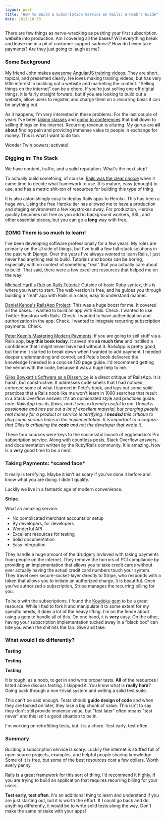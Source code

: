 ```yaml
---
layout: post
title: "How to Build a Subscription Service on Rails: A Noob's Guide"
date: 2013-10-30
---
```


There are few things as nerve-wracking as pushing your first subscription
website into production. Am I covering all the bases? Will everything break and
leave me in a pit of customer support sadness? How do I even take payments? Are
they just going to laugh at me?

### Some Background

My friend John makes [awesome AngularJS training videos](http://egghead.io). They are short, topical, and
presented clearly. He loves making training videos, but has very little interest
in building out a website and marketing the content. "Selling things on the
internet" can be a chore. If you're just selling one off digital things, it is
fairly straight forward, but if you are looking to build out a website, allow
users to register, and charge them on a recurring basis it can be anything but.

As it happens, I'm very interested in these problems. For the last couple of
years I've been [taking
classes](http://www.joelhooks.com/blog/2013/06/07/what-i-learned-from-brennan-dunns-consultancy-masterclass-w-slash-sketchnotes/)
and [going to
conferences](http://www.joelhooks.com/blog/2013/06/06/my-sketchnotes-and-thoughts-from-baconbizconf-2013/)
that boil down to selling things on the internet. Recurring revenue is alluring.
My gurus are **all about** finding pain and providing immense value to people in
exchange for money. This is what I want to do too.

Wonder Twin powers; activate!

### Digging in: The Stack

We have content, traffic, and a solid reputation. What's the next step?

To actually build something, of course. [Rails was the clear
choice](http://www.joelhooks.com/blog/2013/09/15/why-i-built-an-angularjs-training-site-on-rails/)
when it came time to decide what framework to use. It is mature, easy (enough)
to use, and has a metric shit-ton of resources for building this type of thing.

It is also astonishingly easy to deploy Rails apps to Heroku. This has been a
huge win. Using the free Heroku tier has allowed me to have a production and
staging environment a few keystrokes away. For production, Heroku quickly becomes not free as you add in background workers, SSL, and other essential pieces, but you can go a **long** way with free.

### ZOMG There is so much to learn!

I've been developing software professionally for a few years. My roles are
primarily on the UI side of things, but I've built a few full-stack solutions in
the past with Django. Over the years I've always _wanted_ to learn Rails, I just
never had anything real to build. Tutorials and books can be boring, especially
with no context of something "real" that you actually care about to build. That
said, there were a few excellent resources that helped me on the way:

[Michael Hartl's Rub on Rails Tutorial](http://ruby.railstutorial.org/): Outside
of basic Ruby syntax, this is where you want to start. The web version is free,
and he guides you through building a "real" app with Rails in a clear, easy to
understand manner.

[Daniel Kehoe's RailsApp Project](http://railsapps.github.io/): This was a huge
boost for me. It covered all the bases. I wanted to build an app with Rails.
Check. I wanted to use Twitter Boostrap with Rails. Check. I wanted to have
authentication and authorization in the app. Check. I wanted to integrate
recurring subscription payments. Check.

[Peter Keen's Mastering Modern
Payments](http://www.petekeen.net/mastering-modern-payments): If you are going
to sell stuff via a Rails app, **buy this book today**. It saved me **so much
time** and instilled a confidence that I might never have had without it.
RailsApp is pretty good, but for me it started to break down when I wanted to
add payment. I needed deeper understanding and control, and Pete's book
delivered the knowledge I needed in a concise 120 page guide. I'd recommend
getting the verion with the code, because it was a huge help to me.

[Giles Bowkett's Software as a
Disservice](http://gilesbowkett.blogspot.com/2013/10/new-ebook-software-as-disservice-fixing.html)
is a direct critique of RailsApp. It is harsh, but constructive. It addresses
code smells that I had noticed, enforced some of what I learned in Pete's book,
and lays out some solid practices that a Rails noob like me won't learn in 1000
searches that result in a Stack Overflow answer. It's an opinionated style and
practices guide. _note: RailsApp has its flaws, and it was extremely useful to
me. Daniel is passionate and has put out a lot of excellent material, but
charging people real money for a product or service is terrifying. I **needed**
this critique to plug some serious holes in the implementation. It is important
to recognize that Giles is critiquing the **code** and not the developer that
wrote it._

These four sources were keys to the successful launch of egghead.io's Pro
subscription service. Along with countless posts, Stack Overflow answers, and
documentation written by the Ruby/Rails community. It is amazing. Now is a
**very** good time to be a nerd.

### Taking Payments: \*scared face\*

It really is terrifying. Maybe it isn't as scary if you've done it before and
know what you are doing. I didn't qualify.

Luckily we live in a fantastic age of modern convenience.

**Stripe**.

What an amazing service.

- No complicated merchant accounts or setup
- By developers, for developers
- Wonderful API
- Excellent resources for testing
- Solid documentation
- Easy integration

They handle a huge amount of the drudgery invloved with taking payments from
people on the internet. They remove the horrors of PCI compliance by providing
an implementation that allows you to take credit cards without ever actually
having the actual credit card numbers touch your system. They travel over
secure-socket-layer directly to Stripe, who responds with a token that allows
you to initiate an authorized charge. It is beautiful. Once you've authorized a
subscription, Stripe manages the recurring billing for you.

To help with the subscriptions, I found the [Koudoku
gem](https://github.com/andrewculver/koudoku) to be a great resource. While I
had to fork it and manipulate it to some extent for my specific needs, it does a
lot of the heavy lifting. I'm on the fence about using a gem to handle all of
this. On one hand, it is **very** easy. On the other, having your subscription
implementation tucked away in a "black box" can bite you when the shit hits the
fan. Give and take.

### What would I do differently?

**Testing**

**Testing**

**Testing**

It is tough, as a noob, to get in and write proper tests. **All** of the
resources I listed above discuss testing. I skipped it. You know what is
**really hard**? Going back through a non-trivial system and writing a solid
test suite.

This can't be said enough. Tests should **guide design of code** and when they
are tacked on later, they lose a big chunk of value. This isn't to say they
don't still provide immense value, but "test later" often means "test never" and
this isn't a good situation to be in.

I'm working on retrofitting tests, but it is a chore. Test early, test often.

### Summary

Building a subscription service is scary. Luckily the internet is stuffed full
of open source projects, examples, and helpful people sharing knowledge. Some of
it is free, but some of the best resources cost a few dollars. Worth every
penny.

Rails is a great framework for this sort of thing. I'd recommend it highly, if
you are trying to build an application that requires recurring billing for your
users.

**Test early, test often**. It's an additional thing to learn and understand if
you are just starting out, but it is worth the effort. If I could go back and do
anything differently, it would be to write solid tests along the way. Don't make
the same mistake with your apps!
